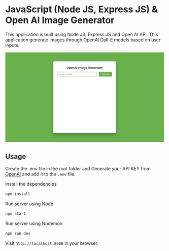 # JavaScript (Node JS, Express JS) & Open AI Image Generator

This application is built using Node JS, Express JS and Open AI API. This application generate images through OpenAI Dall-E models based on user inputs.

<img src="public/image/home.png" width="500">

## Usage

Create the .env file in the root folder and Generate your API KEY from [OpenAI](https://beta.openai.com/) and add it to the `.env` file.

Install the dependencies

```bash
npm install
```

Run server using Node

```bash
npm start
```

Run server using Nodemon

```bash
npm run dev
```

Visit `http://localhost:8000` in your browser.
